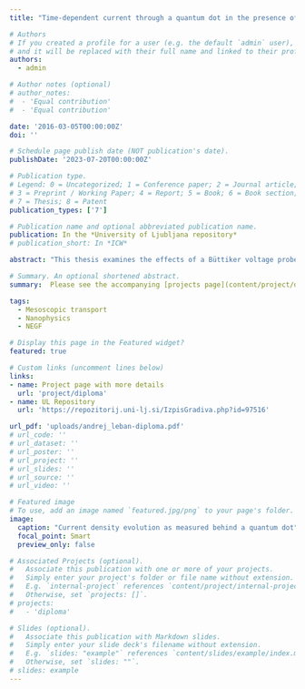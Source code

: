 ```yaml
---
title: "Time-dependent current through a quantum dot in the presence of a voltage probe"

# Authors
# If you created a profile for a user (e.g. the default `admin` user), write the username (folder name) here
# and it will be replaced with their full name and linked to their profile.
authors:
  - admin

# Author notes (optional)
# author_notes:
#  - 'Equal contribution'
#  - 'Equal contribution'

date: '2016-03-05T00:00:00Z'
doi: ''

# Schedule page publish date (NOT publication's date).
publishDate: '2023-07-20T00:00:00Z'

# Publication type.
# Legend: 0 = Uncategorized; 1 = Conference paper; 2 = Journal article;
# 3 = Preprint / Working Paper; 4 = Report; 5 = Book; 6 = Book section;
# 7 = Thesis; 8 = Patent
publication_types: ['7']

# Publication name and optional abbreviated publication name.
publication: In the *University of Ljubljana repository*
# publication_short: In *ICW*

abstract: "This thesis examines the effects of a Büttiker voltage probe on the time-dependent current through an idealized resonant quantum dot. The system is described by a tight binding Schrödinger equation which is then integrated numerically to obtain the time-dependent current. Correct probe behavior is provided by a time-dependent voltage profile that is obtained numerically via an iterative scheme. The stationary current values are found to be in agreement with predictions derived from the Landauer-Büttiker formalism. The time-dependent current characteristics are significantly affected by the probe-introduced decoherence, as is evident by a shortened time it takes for the current to reach its stationary value. This effect is approximated by a model whose parameter describes the time it takes for the current to reach its stationary value. Examining the data, the parameter values are found to be roughly proportional to the total resonance width of the system."

# Summary. An optional shortened abstract.
summary:  Please see the accompanying [projects page](content/project/diploma/).

tags:
  - Mesoscopic transport
  - Nanophysics
  - NEGF

# Display this page in the Featured widget?
featured: true

# Custom links (uncomment lines below)
links:
- name: Project page with more details
  url: 'project/diploma'
- name: UL Repository
  url: 'https://repozitorij.uni-lj.si/IzpisGradiva.php?id=97516'

url_pdf: 'uploads/andrej_leban-diploma.pdf'
# url_code: ''
# url_dataset: ''
# url_poster: ''
# url_project: ''
# url_slides: ''
# url_source: ''
# url_video: ''

# Featured image
# To use, add an image named `featured.jpg/png` to your page's folder.
image:
  caption: "Current density evolution as measured behind a quantum dot"
  focal_point: Smart
  preview_only: false

# Associated Projects (optional).
#   Associate this publication with one or more of your projects.
#   Simply enter your project's folder or file name without extension.
#   E.g. `internal-project` references `content/project/internal-project/index.md`.
#   Otherwise, set `projects: []`.
# projects:
#   - 'diploma'

# Slides (optional).
#   Associate this publication with Markdown slides.
#   Simply enter your slide deck's filename without extension.
#   E.g. `slides: "example"` references `content/slides/example/index.md`.
#   Otherwise, set `slides: ""`.
# slides: example
---
```

